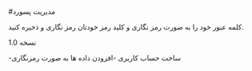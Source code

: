 #مدیریت پسورد

کلمه عبور خود را به صورت رمز نگاری و کلید رمز خودتان رمز نگاری و ذخیره کنید.

نسخه 1.0

-ساخت حساب کاربری 
-افزودن داده ها به صورت رمزنگاری
